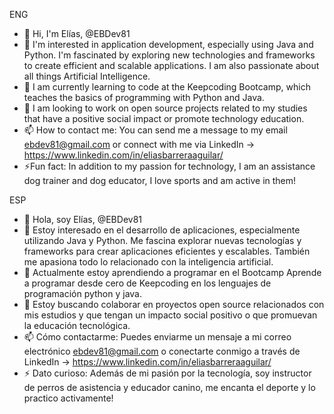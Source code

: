 ENG
- 👋 Hi, I'm Elías, @EBDev81
- 👀 I'm interested in application development, especially using Java and Python. I'm fascinated by exploring new technologies and frameworks to create efficient and scalable applications. I am also passionate about all things Artificial Intelligence.
- 🌱 I am currently learning to code at the Keepcoding Bootcamp, which teaches the basics of programming with Python and Java.
- 💞️ I am looking to work on open source projects related to my studies that have a positive social impact or promote technology education.
- 📫 How to contact me: You can send me a message to my email ebdev81@gmail.com or connect with me via LinkedIn -> https://www.linkedin.com/in/eliasbarreraaguilar/
- ⚡Fun fact: In addition to my passion for technology, I am an assistance dog trainer and dog educator, I love sports and am active in them!

ESP
- 👋 Hola, soy Elías, @EBDev81
- 👀 Estoy interesado en el desarrollo de aplicaciones, especialmente utilizando Java y Python. Me fascina explorar nuevas tecnologías y frameworks para crear aplicaciones eficientes y escalables. También me apasiona todo lo relacionado con la inteligencia artificial.
- 🌱 Actualmente estoy aprendiendo a programar en el Bootcamp Aprende a programar desde cero de Keepcoding en los lenguajes de programación python y java. 
- 💞️ Estoy buscando colaborar en proyectos open source relacionados con mis estudios y que tengan un impacto social positivo o que promuevan la educación tecnológica.
- 📫 Cómo contactarme: Puedes enviarme un mensaje a mi correo electrónico ebdev81@gmail.com o conectarte conmigo a través de LinkedIn -> https://www.linkedin.com/in/eliasbarreraaguilar/
- ⚡ Dato curioso: Además de mi pasión por la tecnología, soy instructor de perros de asistencia y educador canino, me encanta el deporte y lo practico activamente!
<!---
EBDev81/EBDev81 is a ✨ special ✨ repository because its `README.md` (this file) appears on your GitHub profile.
You can click the Preview link to take a look at your changes.
--->
